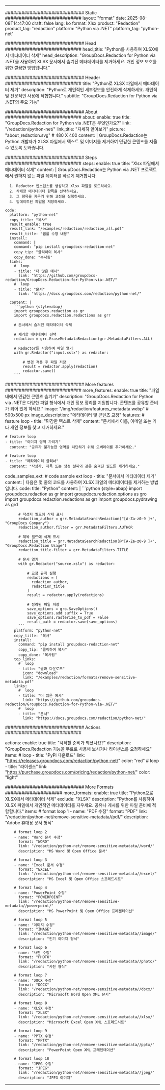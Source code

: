 
---
############################# Static ############################
layout: "format"
date:  2025-08-08T14:47:00
draft: false
lang: ko
format: Xlsx
product: "Redaction"
product_tag: "redaction"
platform: "Python via .NET"
platform_tag: "python-net"

############################# Head ############################
head_title: "Python를 사용하여 XLSX에서 메타데이터 삭제"
head_description: "GroupDocs.Redaction for Python via .NET을 사용하여 XLSX 문서에서 숨겨진 메타데이터를 제거하세요. 개인 정보 보호를 위한 깔끔한 방법입니다."

############################# Header ############################
title: "Python로 XLSX 파일에서 메타데이터 제거" 
description: "Python로 개인적인 세부정보를 안전하게 삭제하세요. 개인적 및 전문적인 사용에 적합합니다."
subtitle: "GroupDocs.Redaction for Python via .NET의 주요 기능" 

############################# About ############################
about:
    enable: true
    title: "GroupDocs.Redaction for Python via .NET은 무엇인가요?"
    link: "/redaction/python-net/"
    link_title: "자세히 알아보기"
    picture: "about_redaction.svg" # 480 X 400
    content: |
       GroupDocs.Redaction는 Python 개발자가 XLSX 파일에서 텍스트 및 이미지를 제거하여 민감한 콘텐츠를 지울 수 있도록 도와줍니다.

############################# Steps ############################
steps:
    enable: true
    title: "Xlsx 파일에서 메타데이터 삭제"
    content: |
      GroupDocs.Redaction는 Python via .NET 프로젝트에서 원하지 않는 파일 데이터를 빠르게 제거합니다.
      
      1. Redactor 인스턴스를 생성하고 Xlsx 파일을 로드하세요.
      2. 삭제할 메타데이터 항목을 선택하세요.
      3. 그 항목을 지우기 위해 교정을 실행하세요.
      4. 업데이트된 파일을 저장하세요.
   
    code:
      platform: "python-net"
      copy_title: "복사"
      result_enable: true
      result_link: "/examples/redaction/redaction_all.pdf"
      result_title: "샘플 수정 내용"
      install:
        command: |
        command: "pip install groupdocs-redaction-net"
        copy_tip: "클릭하여 복사"
        copy_done: "복사됨"
      links:
        #  loop
        - title: "더 많은 예시"
          link: "https://github.com/groupdocs-redaction/GroupDocs.Redaction-for-Python-via-.NET/"
        #  loop
        - title: "문서"
          link: "https://docs.groupdocs.com/redaction/python-net/"
          
      content: |
        ```python {style=abap}
        import groupdocs.redaction as gr
        import groupdocs.redaction.redactions as grr

        # 문서에서 숨겨진 메타데이터 삭제

        # 제거할 메타데이터 선택
        redaction = grr.EraseMetadataRedaction(grr.MetadataFilters.ALL)

        # Redactor를 사용하여 파일 열기
        with gr.Redactor("input.xslx") as redactor:

            # 변경 적용 후 파일 저장
            result = redactor.apply(redaction)
            redactor.save()
        ```            


############################# More features ############################
more_features:
  enable: true
  title: "파일 내에서 민감한 콘텐츠 숨기기"
  description: "GroupDocs.Redaction for Python via .NET은 다양한 파일 형식에서 개인 정보 정리를 지원합니다. 콘텐츠를 공유할 준비가 되어 있게 하세요."
  image: "/img/redaction/features_metadata.webp" # 500x500 px
  image_description: "메타데이터 및 콘텐츠 교정"
  features:
    # feature loop
    - title: "민감한 텍스트 삭제"
      content: "문서에서 이름, 이메일 또는 기타 개인 정보를 찾고 제거하세요."

    # feature loop
    - title: "이미지 영역 가리기"
      content: "공유가 불가능한 영역을 차단하기 위해 오버레이를 추가하세요."

    # feature loop
    - title: "메타데이터 클리너"
      content: "작성자, 제목 또는 생성 날짜와 같은 숨겨진 필드를 제거하세요."
      
  code_samples_ext:
    # code sample ext loop
    - title: "문서에서 메타데이터 제거"
      content: |
        다음은 몇 줄의 코드를 사용하여 XLSX 파일의 메타데이터를 제거하는 방법입니다.
      code:
        title: "Python"
        content: |
          ```python {style=abap}
          import groupdocs.redaction as gr
          import groupdocs.redaction.options as gro
          import groupdocs.redaction.redactions as grr
          import groupdocs.pydrawing as grd

          # 작성자 필드에 삭제 표시
          redaction_author = grr.MetadataSearchRedaction("[A-Za-z0-9 ]+", "GroupDocs Company")
          redaction_author.filter = grr.MetadataFilters.AUTHOR

          # 제목 필드에 삭제 표시
          redaction_title = grr.MetadataSearchRedaction(@"[A-Za-z0-9 ]+", "GroupDocs.Redaction Usage")
          redaction_title.filter = grr.MetadataFilters.TITLE

          # 문서 열기
          with gr.Redactor("source.xslx") as redactor:

              # 교정 규칙 실행
              redactions = [
                redaction_author,
                redaction_title
              ]
              result = redactor.apply(redactions)

              # 정리된 파일 저장
              save_options = gro.SaveOptions()
              save_options.add_suffix = True
              save_options.rasterize_to_pdf = False
              result_path = redactor.save(save_options)
          ```
        platform: "python-net"
        copy_title: "복사"
        install:
          command: "pip install groupdocs-redaction-net"
          copy_tip: "클릭하여 복사"
          copy_done: "복사됨"
        top_links:
          #  loop
          - title: "결과 다운로드"
            icon: "download"
            link: "/examples/redaction/formats/remove-sensitive-metadata.pdf"
        links:
          #  loop
          - title: "더 많은 예시"
            link: "https://github.com/groupdocs-redaction/GroupDocs.Redaction-for-Python-via-.NET/"
          #  loop
          - title: "문서"
            link: "https://docs.groupdocs.com/redaction/python-net/"


############################# Actions ############################

actions:
  enable: true
  title: "시작할 준비가 되셨나요?"
  description: "GroupDocs.Redaction 기능을 무료로 사용해 보시거나 라이센스를 요청하세요"
  items:
    #  loop
    - title: "PyPi 다운로드"
      link: "https://releases.groupdocs.com/redaction/python-net/"
      color: "red"
        #  loop
    - title: "라이센스"
      link: "https://purchase.groupdocs.com/pricing/redaction/python-net/"
      color: "light"


############################# More Formats #####################
more_formats:
    enable: true
    title: "Python으로 XLSX에서 메타데이터 삭제"
    exclude: "XLSX"
    description: "Python를 사용하여 XLSX 파일에서 개인적인 메타데이터를 지우세요. 공유나 게시를 위한 파일 준비에 적합합니다."
    items: 
        # format loop 1
        - name: "PDF 수정"
          format: "PDF"
          link: "/redaction/python-net/remove-sensitive-metadata//pdf/"
          description: "Adobe 휴대용 문서 형식"

        # format loop 2
        - name: "Word 문서 수정"
          format: "WORD"
          link: "/redaction/python-net/remove-sensitive-metadata//word/"
          description: "MS Word 및 Open Office 문서"
          
        # format loop 3
        - name: "Excel 문서 수정"
          format: "EXCEL"
          link: "/redaction/python-net/remove-sensitive-metadata//excel/"
          description: "MS Excel 및 Open Office 스프레드시트"

        # format loop 4
        - name: "PowerPoint 수정"
          format: "POWERPOINT"
          link: "/redaction/python-net/remove-sensitive-metadata//powerpoint/"
          description: "MS PowerPoint 및 Open Office 프레젠테이션"

        # format loop 5
        - name: "이미지 수정"
          format: "IMAGE"
          link: "/redaction/python-net/remove-sensitive-metadata//image/"
          description: "인기 이미지 형식"

        # format loop 6
        - name: "사진 수정"
          format: "PHOTO"
          link: "/redaction/python-net/remove-sensitive-metadata//photo/"
          description: "사진 형식"

        # format loop 7
        - name: "DOCX 수정"
          format: "DOCX"
          link: "/redaction/python-net/remove-sensitive-metadata//docx/"
          description: "Microsoft Word Open XML 문서"
          
        # format loop 8
        - name: "XLSX 수정"
          format: "XLSX"
          link: "/redaction/python-net/remove-sensitive-metadata//xlsx/"
          description: "Microsoft Excel Open XML 스프레드시트"
          
        # format loop 9
        - name: "PPTX 수정"
          format: "PPTX"
          link: "/redaction/python-net/remove-sensitive-metadata//pptx/"
          description: "PowerPoint Open XML 프레젠테이션"

        # format loop 10
        - name: "JPEG 수정"
          format: "JPEG"
          link: "/redaction/python-net/remove-sensitive-metadata//jpeg/"
          description: "JPEG 이미지"


---